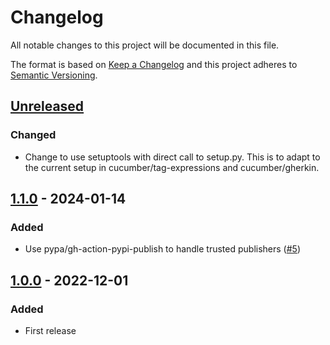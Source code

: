 # Changelog

All notable changes to this project will be documented in this file.

The format is based on [Keep a Changelog](https://keepachangelog.com/en/1.0.0/)
and this project adheres to [Semantic Versioning](https://semver.org/spec/v2.0.0.html).

## [Unreleased]
### Changed
- Change to use setuptools with direct call to setup.py. This is to adapt to the current setup in cucumber/tag-expressions and cucumber/gherkin.

## [1.1.0] - 2024-01-14
### Added
- Use pypa/gh-action-pypi-publish to handle trusted publishers ([#5](https://github.com/cucumber/action-publish-pypi/pull/5))

## [1.0.0] - 2022-12-01
### Added
- First release

[Unreleased]: https://github.com/cucumber/action-publish-poetry/compare/1.0.0...HEAD
[1.1.0]: https://github.com/cucumber/action-publish-poetry/compare/1.0.0...v1.1.0
[1.0.0]: https://github.com/cucumber/action-publish-poetry/compare/v0.0.0...1.0.0
